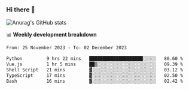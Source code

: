 ### Hi there 👋
![Anurag's GitHub stats](https://github-readme-stats.vercel.app/api?username=jami1024&show_icons=true&theme=radical)

📊 **Weekly development breakdown**
<!--START_SECTION:waka-->

```txt
From: 25 November 2023 - To: 02 December 2023

Python         9 hrs 22 mins   ████████████████████░░░░░   80.60 %
Vue.js         1 hr 5 mins     ██▒░░░░░░░░░░░░░░░░░░░░░░   09.39 %
Shell Script   21 mins         ▓░░░░░░░░░░░░░░░░░░░░░░░░   03.12 %
TypeScript     17 mins         ▓░░░░░░░░░░░░░░░░░░░░░░░░   02.50 %
Bash           16 mins         ▓░░░░░░░░░░░░░░░░░░░░░░░░   02.42 %
```

<!--END_SECTION:waka-->
<!--
**jami1024/jami1024** is a ✨ _special_ ✨ repository because its `README.md` (this file) appears on your GitHub profile.

Here are some ideas to get you started:

- 🔭 I’m currently working on ...
- 🌱 I’m currently learning ...
- 👯 I’m looking to collaborate on ...
- 🤔 I’m looking for help with ...
- 💬 Ask me about ...
- 📫 How to reach me: ...
- 😄 Pronouns: ...
- ⚡ Fun fact: ...
-->
